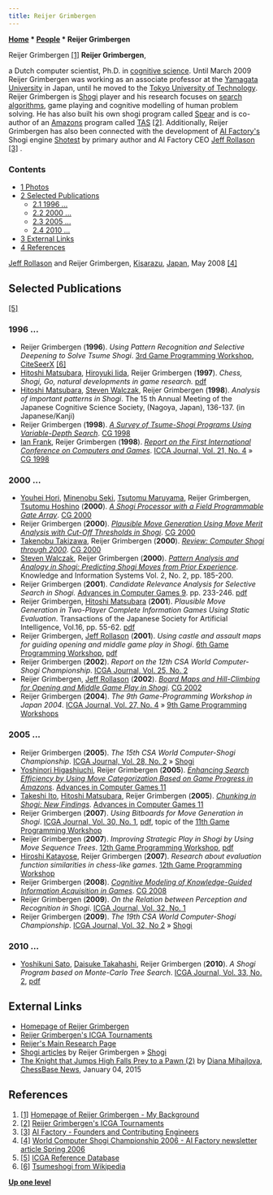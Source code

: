 ```yaml
---
title: Reijer Grimbergen
---
```

**[Home](Home "Home") \* [People](People "People") \* Reijer Grimbergen**



 [](http://www2.teu.ac.jp/gamelab/RESEARCH/background.html) Reijer Grimbergen <a id="cite-note-1" href="#cite-ref-1">[1]</a> 
**Reijer Grimbergen**,  

a Dutch computer scientist, Ph.D. in [cognitive science](Cognition "Cognition"). Until March 2009 Reijer Grimbergen was working as an associate professor at the [Yamagata University](https://en.wikipedia.org/wiki/Yamagata_University) in Japan, until he moved to the [Tokyo University of Technology](https://en.wikipedia.org/wiki/Tokyo_University_of_Technology). Reijer Grimbergen is [Shogi](Shogi "Shogi") player and his research focuses on [search algorithms](Search "Search"), game playing and cognitive modelling of human problem solving. He has also built his own shogi program called [Spear](index.php?title=Spear&action=edit&redlink=1 "Spear (page does not exist)") and is co-author of an [Amazons](Amazons "Amazons") program called [TAS](https://www.game-ai-forum.org/icga-tournaments/program.php?id=280) <a id="cite-note-2" href="#cite-ref-2">[2]</a>. Additionally, Reijer Grimbergen has also been connected with the development of [AI Factory's](AI_Factory "AI Factory") Shogi engine [Shotest](index.php?title=Shotest&action=edit&redlink=1 "Shotest (page does not exist)") by primary author and AI Factory CEO [Jeff Rollason](Jeff_Rollason "Jeff Rollason") <a id="cite-note-3" href="#cite-ref-3">[3]</a> . 



### Contents


* [1 Photos](#photos)
* [2 Selected Publications](#selected-publications)
	+ [2.1 1996 ...](#1996-...)
	+ [2.2 2000 ...](#2000-...)
	+ [2.3 2005 ...](#2005-...)
	+ [2.4 2010 ...](#2010-...)
* [3 External Links](#external-links)
* [4 References](#references)






 [](http://www.aifactory.co.uk/newsletter/2006_01_shogichampionship_2006.htm) 
[Jeff Rollason](Jeff_Rollason "Jeff Rollason") and Reijer Grimbergen, [Kisarazu](https://en.wikipedia.org/wiki/Kisarazu,_Chiba), [Japan](https://en.wikipedia.org/wiki/Japan), May 2008 <a id="cite-note-4" href="#cite-ref-4">[4]</a>



## Selected Publications


<a id="cite-note-5" href="#cite-ref-5">[5]</a>



### 1996 ...


* Reijer Grimbergen (**1996**). *Using Pattern Recognition and Selective Deepening to Solve Tsume Shogi*. [3rd Game Programming Workshop](Conferences#GPW "Conferences"), [CiteSeerX](http://citeseerx.ist.psu.edu/viewdoc/summary?doi=10.1.1.43.7594) <a id="cite-note-6" href="#cite-ref-6">[6]</a>
* [Hitoshi Matsubara](Hitoshi_Matsubara "Hitoshi Matsubara"), [Hiroyuki Iida](Hiroyuki_Iida "Hiroyuki Iida"), Reijer Grimbergen (**1997**). *Chess, Shogi, Go, natural developments in game research.* [pdf](http://citeseerx.ist.psu.edu/viewdoc/download?doi=10.1.1.51.7540&rep=rep1&type=pdf)
* [Hitoshi Matsubara](Hitoshi_Matsubara "Hitoshi Matsubara"), [Steven Walczak](index.php?title=Steven_Walczak&action=edit&redlink=1 "Steven Walczak (page does not exist)"), Reijer Grimbergen (**1998**). *Analysis of important patterns in Shogi*. The 15 th Annual Meeting of the Japanese Cognitive Science Society, (Nagoya, Japan), 136-137. (in Japanese/Kanji)
* Reijer Grimbergen (**1998**). *[A Survey of Tsume-Shogi Programs Using Variable-Depth Search](http://link.springer.com/chapter/10.1007/3-540-48957-6_20)*. [CG 1998](CG_1998 "CG 1998")
* [Ian Frank](Ian_Frank "Ian Frank"), Reijer Grimbergen (**1998**). *[Report on the First International Conference on Computers and Games](http://www.fun.ac.jp/~ianf/Publications/cg98.html)*. [ICCA Journal, Vol. 21, No. 4](ICGA_Journal#21_4 "ICGA Journal") » [CG 1998](CG_1998 "CG 1998")


### 2000 ...


* [Youhei Hori](index.php?title=Youhei_Hori&action=edit&redlink=1 "Youhei Hori (page does not exist)"), [Minenobu Seki](index.php?title=Minenobu_Seki&action=edit&redlink=1 "Minenobu Seki (page does not exist)"), [Tsutomu Maruyama](index.php?title=Tsutomu_Maruyama&action=edit&redlink=1 "Tsutomu Maruyama (page does not exist)"), Reijer Grimbergen, [Tsutomu Hoshino](index.php?title=Tsutomu_Hoshino&action=edit&redlink=1 "Tsutomu Hoshino (page does not exist)") (**2000**). *[A Shogi Processor with a Field Programmable Gate Array](http://link.springer.com/chapter/10.1007/3-540-45579-5_20)*. [CG 2000](CG_2000 "CG 2000")
* Reijer Grimbergen (**2000**). *[Plausible Move Generation Using Move Merit Analysis with Cut-Off Thresholds in Shogi](http://link.springer.com/chapter/10.1007/3-540-45579-5_21)*. [CG 2000](CG_2000 "CG 2000")
* [Takenobu Takizawa](Takenobu_Takizawa "Takenobu Takizawa"), Reijer Grimbergen (**2000**). *[Review: Computer Shogi through 2000](http://link.springer.com/chapter/10.1007/3-540-45579-5_30)*. [CG 2000](CG_2000 "CG 2000")
* [Steven Walczak](index.php?title=Steven_Walczak&action=edit&redlink=1 "Steven Walczak (page does not exist)"), Reijer Grimbergen (**2000**). *[Pattern Analysis and Analogy in Shogi: Predicting Shogi Moves from Prior Experience](http://www.springerlink.com/content/nrqxfyu17j379xtu/)*. Knowledge and Information Systems Vol. 2, No. 2, pp. 185-200.
* Reijer Grimbergen (**2001**). *Candidate Relevance Analysis for Selective Search in Shogi.* [Advances in Computer Games 9](Advances_in_Computer_Games_9 "Advances in Computer Games 9"). pp. 233-246. [pdf](http://gamelab.yz.yamagata-u.ac.jp/RESEARCH/acc9.pdf)
* Reijer Grimbergen, [Hitoshi Matsubara](Hitoshi_Matsubara "Hitoshi Matsubara") (**2001**). *Plausible Move Generation in Two-Player Complete Information Games Using Static Evaluation*. Transactions of the Japanese Society for Artificial Intelligence, Vol.16, pp. 55-62. [pdf](http://www.teu.ac.jp/gamelab/RESEARCH/jsai2001.pdf)
* Reijer Grimbergen, [Jeff Rollason](Jeff_Rollason "Jeff Rollason") (**2001**). *Using castle and assault maps for guiding opening and middle game play in Shogi*. [6th Game Programming Workshop](Conferences#GPW "Conferences"), [pdf](http://www.teu.ac.jp/gamelab/RESEARCH/gpw2001.pdf)
* Reijer Grimbergen (**2002**). *Report on the 12th CSA World Computer-Shogi Championship*. [ICGA Journal, Vol. 25, No. 2](ICGA_Journal#25_2 "ICGA Journal")
* Reijer Grimbergen, [Jeff Rollason](Jeff_Rollason "Jeff Rollason") (**2002**). *[Board Maps and Hill-Climbing for Opening and Middle Game Play in Shogi](http://link.springer.com/chapter/10.1007/978-3-540-40031-8_12)*. [CG 2002](CG_2002 "CG 2002")
* Reijer Grimbergen (**2004**). *The 9th Game-Programming Workshop in Japan 2004*. [ICGA Journal, Vol. 27, No. 4](ICGA_Journal#27_4 "ICGA Journal") » [9th Game Programming Workshops](Conferences#GPW "Conferences")


### 2005 ...


* Reijer Grimbergen (**2005**). *The 15th CSA World Computer-Shogi Championship*. [ICGA Journal, Vol. 28, No. 2](ICGA_Journal#28_2 "ICGA Journal") » [Shogi](Shogi "Shogi")
* [Yoshinori Higashiuchi](index.php?title=Yoshinori_Higashiuchi&action=edit&redlink=1 "Yoshinori Higashiuchi (page does not exist)"), Reijer Grimbergen (**2005**). *[Enhancing Search Efficiency by Using Move Categorization Based on Game Progress in Amazons](http://link.springer.com/chapter/10.1007/11922155_6)*. [Advances in Computer Games 11](Advances_in_Computer_Games_11 "Advances in Computer Games 11")
* [Takeshi Ito](Takeshi_Ito "Takeshi Ito"), [Hitoshi Matsubara](Hitoshi_Matsubara "Hitoshi Matsubara"), Reijer Grimbergen (**2005**). *[Chunking in Shogi: New Findings](http://link.springer.com/chapter/10.1007/11922155_11)*. [Advances in Computer Games 11](Advances_in_Computer_Games_11 "Advances in Computer Games 11")
* Reijer Grimbergen (**2007**). *Using Bitboards for Move Generation in Shogi*. [ICGA Journal, Vol. 30, No. 1](ICGA_Journal#30_1 "ICGA Journal"), [pdf](http://www2.teu.ac.jp/gamelab/RESEARCH/ICGAJournal2007.pdf), topic of the [11th Game Programming Workshop](Conferences#GPW "Conferences")
* Reijer Grimbergen (**2007**). *Improving Strategic Play in Shogi by Using Move Sequence Trees*. [12th Game Programming Workshop](Conferences#GPW "Conferences"), [pdf](http://www.teu.ac.jp/gamelab/RESEARCH/gpw2007.pdf)
* [Hiroshi Katayose](index.php?title=Hiroshi_Katayose&action=edit&redlink=1 "Hiroshi Katayose (page does not exist)"), Reijer Grimbergen (**2007**). *Research about evaluation function similarities in chess-like games*. [12th Game Programming Workshop](Conferences#GPW "Conferences")
* Reijer Grimbergen (**2008**). *[Cognitive Modeling of Knowledge-Guided Information Acquisition in Games](http://link.springer.com/chapter/10.1007/978-3-540-87608-3_16)*. [CG 2008](CG_2008 "CG 2008")
* Reijer Grimbergen (**2009**). *On the Relation between Perception and Recognition in Shogi*. [ICGA Journal, Vol. 32, No. 1](ICGA_Journal#32_1 "ICGA Journal")
* Reijer Grimbergen (**2009**). *The 19th CSA World Computer-Shogi Championship*. [ICGA Journal, Vol. 32, No 2](ICGA_Journal#32_2 "ICGA Journal") » [Shogi](Shogi "Shogi")


### 2010 ...


* [Yoshikuni Sato](Yoshikuni_Sato "Yoshikuni Sato"), [Daisuke Takahashi](Daisuke_Takahashi "Daisuke Takahashi"), Reijer Grimbergen (**2010**). *A Shogi Program based on Monte-Carlo Tree Search*. [ICGA Journal, Vol. 33, No. 2](ICGA_Journal#33_2 "ICGA Journal"), [pdf](http://www.teu.ac.jp/gamelab/RESEARCH/ICGAJournal2010.pdf)


## External Links


* [Homepage of Reijer Grimbergen](http://www2.teu.ac.jp/gamelab/maininfo.html)
* [Reijer Grimbergen's ICGA Tournaments](https://www.game-ai-forum.org/icga-tournaments/person.php?id=221)
* [Reijer's Main Research Page](http://www2.teu.ac.jp/gamelab/RESEARCH/researchinfo.html)
* [Shogi articles](http://www2.teu.ac.jp/gamelab/SHOGI/articlesmain.html) by Reijer Grimbergen » [Shogi](Shogi "Shogi")
* [The Knight that Jumps High Falls Prey to a Pawn (2)](https://en.chessbase.com/post/the-knight-that-jumps-high-falls-prey-to-a-pawn-2) by [Diana Mihajlova](https://en.chessbase.com/author/diana-mihajlova), [ChessBase News](ChessBase "ChessBase"), January 04, 2015


## References


1. <a id="cite-ref-1" href="#cite-note-1">[1]</a> [Homepage of Reijer Grimbergen - My Background](http://www2.teu.ac.jp/gamelab/RESEARCH/background.html)
2. <a id="cite-ref-2" href="#cite-note-2">[2]</a> [Reijer Grimbergen's ICGA Tournaments](https://www.game-ai-forum.org/icga-tournaments/person.php?id=221)
3. <a id="cite-ref-3" href="#cite-note-3">[3]</a> [AI Factory - Founders and Contributing Engineers](http://www.aifactory.co.uk/AIF_Us.htm)
4. <a id="cite-ref-4" href="#cite-note-4">[4]</a> [World Computer Shogi Championship 2006 - AI Factory newsletter article Spring 2006](http://www.aifactory.co.uk/newsletter/2006_01_shogichampionship_2006.htm)
5. <a id="cite-ref-5" href="#cite-note-5">[5]</a> [ICGA Reference Database](ICGA_Journal#RefDB "ICGA Journal")
6. <a id="cite-ref-6" href="#cite-note-6">[6]</a> [Tsumeshogi from Wikipedia](https://en.wikipedia.org/wiki/Tsumeshogi)

**[Up one level](People "People")**







 
